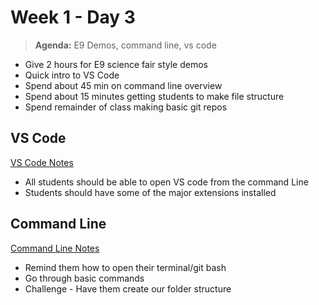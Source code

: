 # Week 1 - Day 3

> **Agenda:** E9 Demos, command line, vs code

* Give 2 hours for E9 science fair style demos
* Quick intro to VS Code
* Spend about 45 min on command line overview
* Spend about 15 minutes getting students to make file structure
* Spend remainder of class making basic git repos

## VS Code
[VS Code Notes](https://github.com/nss-nightclass-projects/Night-Class-Resources/blob/master/book-1-foundations/chapters/vs_code.md)
* All students should be able to open VS code from the command Line
* Students should have some of the major extensions installed

## Command Line
[Command Line Notes](https://github.com/nss-nightclass-projects/Night-Class-Resources/blob/master/book-1-foundations/chapters/command-line.md)
* Remind them how to open their terminal/git bash
* Go through basic commands
* Challenge - Have them create our folder structure